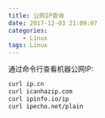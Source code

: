 ```yaml
---
title: 公网IP查询
date: 2017-12-03 21:09:07
categories:
    - Linux
tags: Linux
---
```

通过命令行查看机器公网IP:
``` bash
curl ip.cn
curl icanhazip.com
curl ipinfo.io/ip
curl ipecho.net/plain
```
